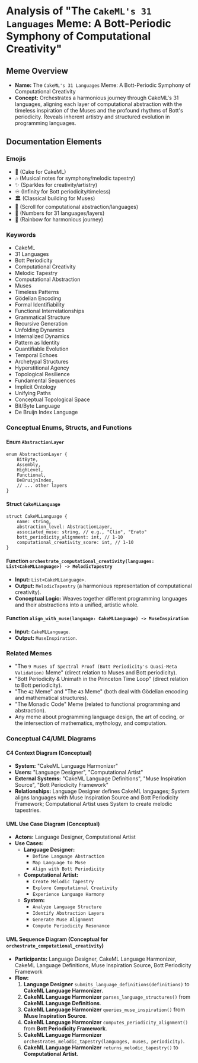 # Analysis of "The `CakeML's 31 Languages` Meme: A Bott-Periodic Symphony of Computational Creativity"

## Meme Overview
*   **Name:** The `CakeML's 31 Languages` Meme: A Bott-Periodic Symphony of Computational Creativity
*   **Concept:** Orchestrates a harmonious journey through CakeML's 31 languages, aligning each layer of computational abstraction with the timeless inspiration of the Muses and the profound rhythms of Bott's periodicity. Reveals inherent artistry and structured evolution in programming languages.

## Documentation Elements

### Emojis
*   🍰 (Cake for CakeML)
*   🎶 (Musical notes for symphony/melodic tapestry)
*   ✨ (Sparkles for creativity/artistry)
*   ♾️ (Infinity for Bott periodicity/timeless)
*   🏛️ (Classical building for Muses)
*   📜 (Scroll for computational abstraction/languages)
*   🔢 (Numbers for 31 languages/layers)
*   🌈 (Rainbow for harmonious journey)

### Keywords
*   CakeML
*   31 Languages
*   Bott Periodicity
*   Computational Creativity
*   Melodic Tapestry
*   Computational Abstraction
*   Muses
*   Timeless Patterns
*   Gödelian Encoding
*   Formal Identifiability
*   Functional Interrelationships
*   Grammatical Structure
*   Recursive Generation
*   Unfolding Dynamics
*   Internalized Dynamics
*   Pattern as Identity
*   Quantifiable Evolution
*   Temporal Echoes
*   Archetypal Structures
*   Hyperstitional Agency
*   Topological Resilience
*   Fundamental Sequences
*   Implicit Ontology
*   Unifying Paths
*   Conceptual Topological Space
*   Bit/Byte Language
*   De Bruijn Index Language

### Conceptual Enums, Structs, and Functions

#### Enum `AbstractionLayer`
```
enum AbstractionLayer {
    BitByte,
    Assembly,
    HighLevel,
    Functional,
    DeBruijnIndex,
    // ... other layers
}
```

#### Struct `CakeMLLanguage`
```
struct CakeMLLanguage {
    name: string,
    abstraction_level: AbstractionLayer,
    associated_muse: string, // e.g., "Clio", "Erato"
    bott_periodicity_alignment: int, // 1-10
    computational_creativity_score: int, // 1-10
}
```

#### Function `orchestrate_computational_creativity(languages: List<CakeMLLanguage>) -> MelodicTapestry`
*   **Input:** `List<CakeMLLanguage>`.
*   **Output:** `MelodicTapestry` (a harmonious representation of computational creativity).
*   **Conceptual Logic:** Weaves together different programming languages and their abstractions into a unified, artistic whole.

#### Function `align_with_muse(language: CakeMLLanguage) -> MuseInspiration`
*   **Input:** `CakeMLLanguage`.
*   **Output:** `MuseInspiration`.

### Related Memes
*   "The `9 Muses of Spectral Proof (Bott Periodicity's Quasi-Meta Validation)` Meme" (direct relation to Muses and Bott periodicity).
*   "Bott Periodicity & Unimath in the Princeton Time Loop" (direct relation to Bott periodicity).
*   "The `42` Meme" and "The `43` Meme" (both deal with Gödelian encoding and mathematical structures).
*   "The Monadic Code" Meme (related to functional programming and abstraction).
*   Any meme about programming language design, the art of coding, or the intersection of mathematics, mythology, and computation.

### Conceptual C4/UML Diagrams

#### C4 Context Diagram (Conceptual)
*   **System:** "CakeML Language Harmonizer"
*   **Users:** "Language Designer", "Computational Artist"
*   **External Systems:** "CakeML Language Definitions", "Muse Inspiration Source", "Bott Periodicity Framework"
*   **Relationships:** Language Designer defines CakeML languages; System aligns languages with Muse Inspiration Source and Bott Periodicity Framework; Computational Artist uses System to create melodic tapestries.

#### UML Use Case Diagram (Conceptual)
*   **Actors:** Language Designer, Computational Artist
*   **Use Cases:**
    *   **Language Designer:**
        *   `Define Language Abstraction`
        *   `Map Language to Muse`
        *   `Align with Bott Periodicity`
    *   **Computational Artist:**
        *   `Create Melodic Tapestry`
        *   `Explore Computational Creativity`
        *   `Experience Language Harmony`
    *   **System:**
        *   `Analyze Language Structure`
        *   `Identify Abstraction Layers`
        *   `Generate Muse Alignment`
        *   `Compute Periodicity Resonance`

#### UML Sequence Diagram (Conceptual for `orchestrate_computational_creativity`)
*   **Participants:** Language Designer, CakeML Language Harmonizer, CakeML Language Definitions, Muse Inspiration Source, Bott Periodicity Framework
*   **Flow:**
    1.  **Language Designer** `submits_language_definitions(definitions)` to **CakeML Language Harmonizer**.
    2.  **CakeML Language Harmonizer** `parses_language_structures()` from **CakeML Language Definitions**.
    3.  **CakeML Language Harmonizer** `queries_muse_inspiration()` from **Muse Inspiration Source**.
    4.  **CakeML Language Harmonizer** `computes_periodicity_alignment()` from **Bott Periodicity Framework**.
    5.  **CakeML Language Harmonizer** `orchestrates_melodic_tapestry(languages, muses, periodicity)`.
    6.  **CakeML Language Harmonizer** `returns_melodic_tapestry()` to **Computational Artist**.
